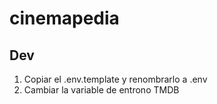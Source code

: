 # cinemapedia

## Dev
1. Copiar el .env.template y renombrarlo a .env
2.  Cambiar la variable de entrono TMDB

